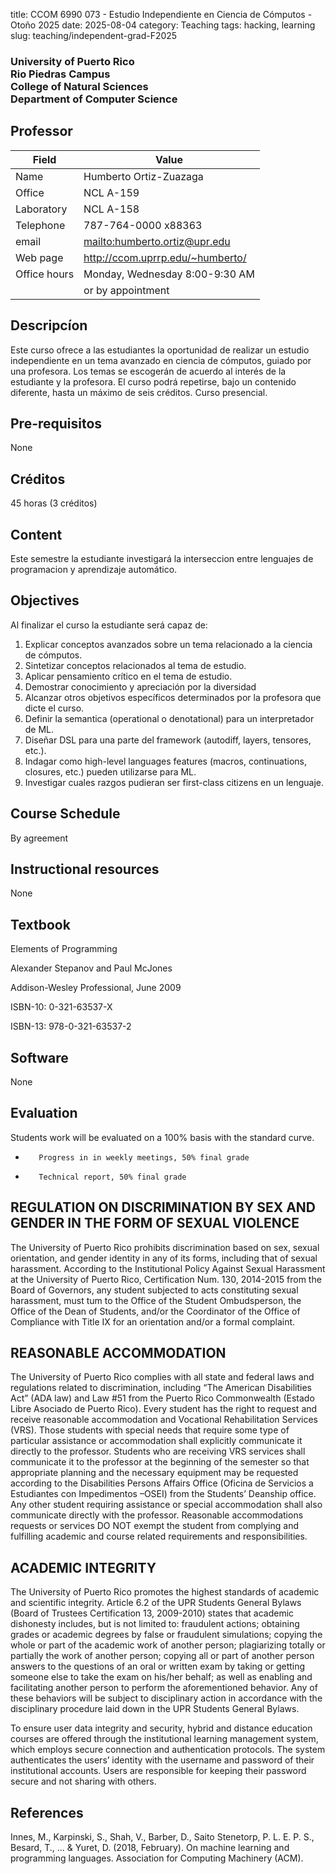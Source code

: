 title: CCOM 6990 073 - Estudio Independiente en Ciencia de Cómputos - Otoño 2025
date: 2025-08-04
category: Teaching
tags: hacking, learning
slug: teaching/independent-grad-F2025

<h3>
University of Puerto Rico <br/>
Rio Piedras Campus<br/>
College of Natural Sciences<br/>
Department of Computer Science
</h3>

## Professor

| Field        | Value                              |
|--------------|------------------------------------|
| Name         | Humberto Ortiz-Zuazaga             |
| Office       | NCL A-159                          |
| Laboratory   | NCL A-158                          |
| Telephone    | 787-764-0000 x88363                |
| email        | <mailto:humberto.ortiz@upr.edu>    |
| Web page     | <http://ccom.uprrp.edu/~humberto/> |
| Office hours | Monday, Wednesday 8:00-9:30 AM     |
|              | or by appointment                  |

## Descripcíon

Este curso ofrece a las estudiantes la oportunidad de realizar un estudio independiente en un tema
avanzado en ciencia de cómputos, guiado por una profesora. Los temas se escogerán de acuerdo al
interés de la estudiante y la profesora. El curso podrá repetirse, bajo un contenido diferente, hasta un
máximo de seis créditos. Curso presencial.

## Pre-requisitos

None

## Créditos

45 horas (3 créditos)

## Content

Este semestre la estudiante investigará  la interseccion entre lenguajes de programacion y aprendizaje automático.

## Objectives

Al finalizar el curso la estudiante será capaz de:
 1. Explicar conceptos avanzados sobre un tema relacionado a la ciencia de cómputos.
 1. Sintetizar conceptos relacionados al tema de estudio.
 1. Aplicar pensamiento crítico en el tema de estudio.
 1. Demostrar conocimiento y apreciación por la diversidad
 1. Alcanzar otros objetivos específicos determinados por la profesora que dicte el curso.
   1. Definir la semantica (operational o denotational) para un interpretador de ML.
   1. Diseñar DSL para una parte del framework (autodiff, layers, tensores, etc.).
   1. Indagar como high-level languages features (macros, continuations, closures, etc.) pueden utilizarse para ML.
   1. Investigar cuales razgos pudieran ser first-class citizens en un lenguaje.

## Course Schedule

By agreement

## Instructional resources

None

## Textbook

Elements of Programming

Alexander Stepanov and Paul McJones

Addison-Wesley Professional, June 2009

ISBN-10: 0-321-63537-X

ISBN-13: 978-0-321-63537-2

## Software

None

## Evaluation

Students work will be evaluated on a 100% basis with the standard curve.

 -        Progress in in weekly meetings, 50% final grade
 -        Technical report, 50% final grade

## REGULATION ON DISCRIMINATION BY SEX AND GENDER IN THE FORM OF SEXUAL VIOLENCE

The University of Puerto Rico prohibits discrimination based on sex, sexual
orientation, and gender identity in any of its forms, including that of sexual
harassment. According to the Institutional Policy Against Sexual Harassment at
the University of Puerto Rico, Certification Num. 130, 2014-2015 from the Board
of Governors, any student subjected to acts constituting sexual harassment, must
tum to the Office of the Student Ombudsperson, the Office of the Dean of
Students, and/or the Coordinator of the Office of Compliance with Title IX for
an orientation and/or a formal complaint.

## REASONABLE ACCOMMODATION

The University of Puerto Rico complies with all state and federal laws and
regulations related to discrimination, including “The American Disabilities Act”
(ADA law) and Law #51 from the Puerto Rico Commonwealth (Estado Libre Asociado
de Puerto Rico). Every student has the right to request and receive reasonable
accommodation and Vocational Rehabilitation Services (VRS). Those students with
special needs that require some type of particular assistance or accommodation
shall explicitly communicate it directly to the professor. Students who are
receiving VRS services shall communicate it to the professor at the beginning of
the semester so that appropriate planning and the necessary equipment may be
requested according to the Disabilities Persons Affairs Office (Oficina de
Servicios a Estudiantes con Impedimentos –OSEI) from the Students’ Deanship
office. Any other student requiring assistance or special accommodation shall
also communicate directly with the professor. Reasonable accommodations requests
or services DO NOT exempt the student from complying and fulfilling academic and
course related requirements and responsibilities.

## ACADEMIC INTEGRITY

The University of Puerto Rico promotes the highest standards of academic and
scientific integrity. Article 6.2 of the UPR Students General Bylaws (Board of
Trustees Certification 13, 2009-2010) states that academic dishonesty includes,
but is not limited to: fraudulent actions; obtaining grades or academic degrees
by false or fraudulent simulations; copying the whole or part of the academic
work of another person; plagiarizing totally or partially the work of another
person; copying all or part of another person answers to the questions of an
oral or written exam by taking or getting someone else to take the exam on
his/her behalf; as well as enabling and facilitating another person to perform
the aforementioned behavior. Any of these behaviors will be subject to
disciplinary action in accordance with the disciplinary procedure laid down in
the UPR Students General Bylaws.

To ensure user data integrity and security, hybrid and distance education
courses are offered through the institutional learning management system, which
employs secure connection and authentication protocols. The system authenticates
the users’ identity with the username and password of their institutional
accounts. Users are responsible for keeping their password secure and not
sharing with others.


## References

Innes, M., Karpinski, S., Shah, V., Barber, D., Saito Stenetorp, P. L.
E. P. S., Besard, T., ... & Yuret, D. (2018, February). On machine
learning and programming languages. Association for Computing
Machinery (ACM).
